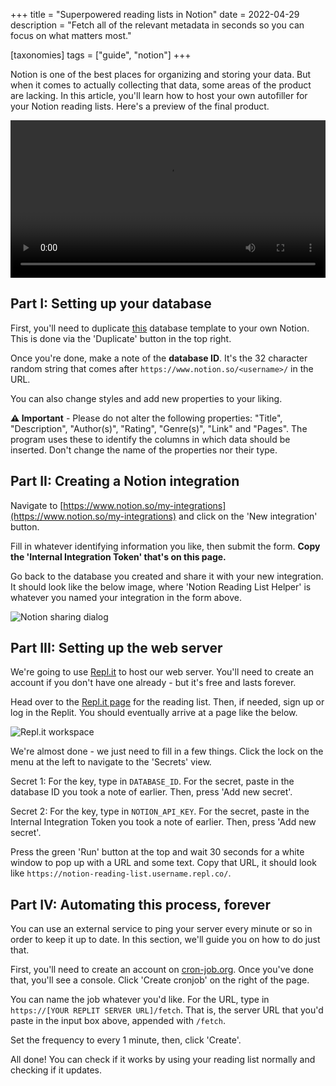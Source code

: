 +++
title = "Superpowered reading lists in Notion"
date = 2022-04-29
description = "Fetch all of the relevant metadata in seconds so you can focus on what matters most."

[taxonomies]
tags = ["guide", "notion"]
+++

Notion is one of the best places for organizing and storing your data. But when it comes to actually collecting that data, some areas of the product are lacking. In this article, you'll learn how to host your own autofiller for your Notion reading lists. Here's a preview of the final product.

<video mute autoplay loop playsinline src="preview.mp4" width="100%" height="auto"></video>

Part I: Setting up your database
--------------------------------

First, you'll need to duplicate [this](https://s-g.notion.site/9690f5bcceed4256af97ebad34c80b9e?v=cefe176229194c5b8eb9860f39c1f490) database template to your own Notion. This is done via the 'Duplicate' button in the top right.

Once you're done, make a note of the **database ID**. It's the 32 character random string that comes after `https://www.notion.so/<username>/` in the URL.

You can also change styles and add new properties to your liking.

**⚠️ Important** - Please do not alter the following properties: "Title", "Description", "Author(s)", "Rating", "Genre(s)", "Link" and "Pages". The program uses these to identify the columns in which data should be inserted. Don't change the name of the properties nor their type.

Part II: Creating a Notion integration
--------------------------------------

Navigate to [https://www.notion.so/my-integrations](https://www.notion.so/my-integrations) and click on the 'New integration' button.

Fill in whatever identifying information you like, then submit the form. **Copy the 'Internal Integration Token' that's on this page.**

Go back to the database you created and share it with your new integration. It should look like the below image, where 'Notion Reading List Helper' is whatever you named your integration in the form above.

![Notion sharing dialog](integ-share.png)

Part III: Setting up the web server
-----------------------------------

We're going to use [Repl.it](https://replit.com) to host our web server. You'll need to create an account if you don't have one already - but it's free and lasts forever.

Head over to the [Repl.it page](https://replit.com/github/shaunakg/notion-reading-list) for the reading list. Then, if needed, sign up or log in the Replit. You should eventually arrive at a page like the below.

![Repl.it workspace](replit.png)

We're almost done - we just need to fill in a few things. Click the lock on the menu at the left to navigate to the 'Secrets' view.

Secret 1: For the key, type in `DATABASE_ID`. For the secret, paste in the database ID you took a note of earlier. Then, press 'Add new secret'.

Secret 2: For the key, type in `NOTION_API_KEY`. For the secret, paste in the Internal Integration Token you took a note of earlier. Then, press 'Add new secret'.

Press the green 'Run' button at the top and wait 30 seconds for a white window to pop up with a URL and some text. Copy that URL, it should look like `https://notion-reading-list.username.repl.co/`.

Part IV: Automating this process, forever
--------------------------------------------------

You can use an external service to ping your server every minute or so in order to keep it up to date. In this section, we'll guide you on how to do just that.

First, you'll need to create an account on [cron-job.org](https://console.cron-job.org/jobs/create). Once you've done that, you'll see a console. Click 'Create cronjob' on the right of the page.

You can name the job whatever you'd like. For the URL, type in `https://[YOUR REPLIT SERVER URL]/fetch`. That is, the server URL that you'd paste in the input box above, appended with `/fetch`.

Set the frequency to every 1 minute, then, click 'Create'.

All done! You can check if it works by using your reading list normally and checking if it updates.
